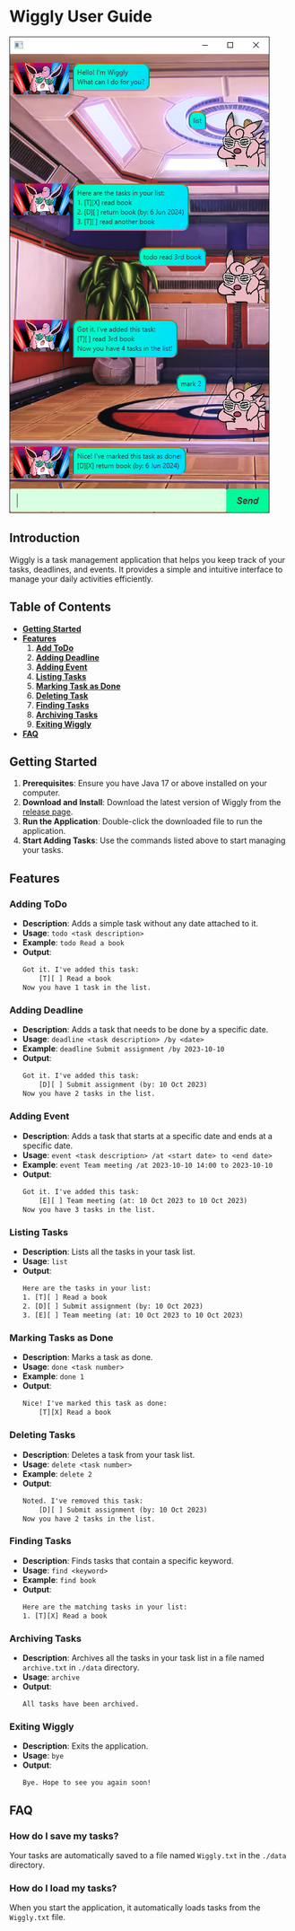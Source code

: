 # Wiggly User Guide

![Ui.png](Ui.png)

## Introduction
Wiggly is a task management application that helps you keep track of your tasks, deadlines, and events. It provides a simple and intuitive interface to manage your daily activities efficiently.

## Table of Contents
- [**Getting Started**](#getting-started)
- [**Features**](#features)
    1. [**Add ToDo**](#adding-todo)
    2. [**Adding Deadline**](#adding-deadline)
    3. [**Adding Event**](#adding-event)
    4. [**Listing Tasks**](#listing-tasks)
    5. [**Marking Task as Done**](#marking-tasks-as-done)
    6. [**Deleting Task**](#deleting-tasks)
    7. [**Finding Tasks**](#finding-tasks)
    8. [**Archiving Tasks**](#archiving-tasks)
    9. [**Exiting Wiggly**](#exiting-wiggly)
- [**FAQ**](#faq)

## Getting Started
1. **Prerequisites**: Ensure you have Java 17 or above installed on your computer.
2. **Download and Install**: Download the latest version of Wiggly from the [release page](https://github.com/amoschee/ip/releases).
3. **Run the Application**: Double-click the downloaded file to run the application.
4. **Start Adding Tasks**: Use the commands listed above to start managing your tasks.

## Features

### Adding ToDo

- **Description**: Adds a simple task without any date attached to it.
- **Usage**: `todo <task description>`
- **Example**: `todo Read a book`
- **Output**:
    ```
    Got it. I've added this task:
        [T][ ] Read a book
    Now you have 1 task in the list.
    ```
  
### Adding Deadline

- **Description**: Adds a task that needs to be done by a specific date.
- **Usage**: `deadline <task description> /by <date>`
- **Example**: `deadline Submit assignment /by 2023-10-10`
- **Output**:
    ```
    Got it. I've added this task:
        [D][ ] Submit assignment (by: 10 Oct 2023)
    Now you have 2 tasks in the list.
    ```
  
### Adding Event

- **Description**: Adds a task that starts at a specific date and ends at a specific date.
- **Usage**: `event <task description> /at <start date> to <end date>`
- **Example**: `event Team meeting /at 2023-10-10 14:00 to 2023-10-10`
- **Output**:
    ```
    Got it. I've added this task:
        [E][ ] Team meeting (at: 10 Oct 2023 to 10 Oct 2023)
    Now you have 3 tasks in the list.
    ```
### Listing Tasks

- **Description**: Lists all the tasks in your task list.
- **Usage**: `list`
- **Output**:
    ```
    Here are the tasks in your list:
    1. [T][ ] Read a book
    2. [D][ ] Submit assignment (by: 10 Oct 2023)
    3. [E][ ] Team meeting (at: 10 Oct 2023 to 10 Oct 2023)
    ```
### Marking Tasks as Done

- **Description**: Marks a task as done.
- **Usage**: `done <task number>`
- **Example**: `done 1`
- **Output**:
    ```
    Nice! I've marked this task as done:
        [T][X] Read a book
    ```
### Deleting Tasks

- **Description**: Deletes a task from your task list.
- **Usage**: `delete <task number>`
- **Example**: `delete 2`
- **Output**:
    ```
    Noted. I've removed this task:
        [D][ ] Submit assignment (by: 10 Oct 2023)
    Now you have 2 tasks in the list.
    ```
### Finding Tasks

- **Description**: Finds tasks that contain a specific keyword.
- **Usage**: `find <keyword>`
- **Example**: `find book`
- **Output**:
    ```
    Here are the matching tasks in your list:
    1. [T][X] Read a book
    ```
  
### Archiving Tasks
- **Description**: Archives all the tasks in your task list in a file named `archive.txt` in `./data` directory.
- **Usage**: `archive`
- **Output**:
    ```
    All tasks have been archived.
    ```
  
### Exiting Wiggly

- **Description**: Exits the application.
- **Usage**: `bye`
- **Output**:
    ```
    Bye. Hope to see you again soon!
    ```

## FAQ

### How do I save my tasks?

Your tasks are automatically saved to a file named `Wiggly.txt` in the `./data` directory.

### How do I load my tasks?

When you start the application, it automatically loads tasks from the `Wiggly.txt` file.